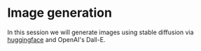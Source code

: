 # Image generation

In this session we will generate images using stable diffusion via [huggingface](https://huggingface.co/) and OpenAI's Dall-E.
